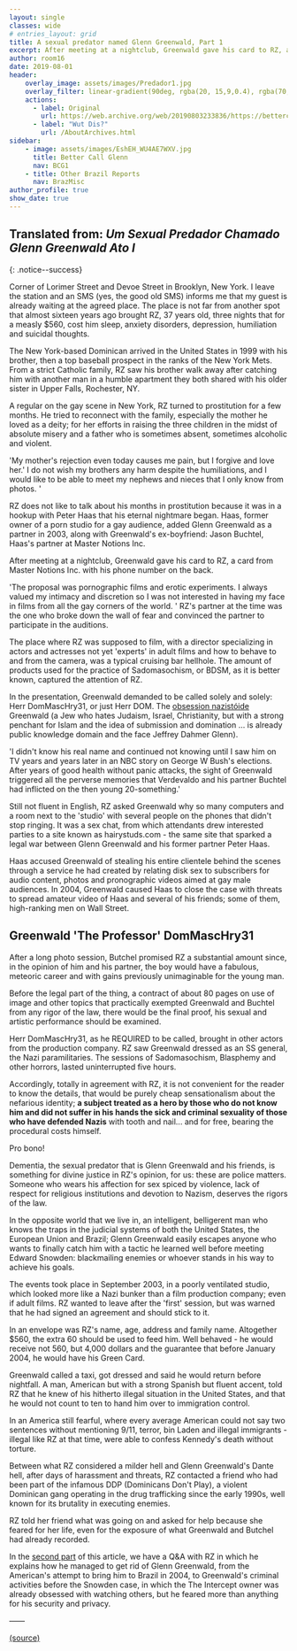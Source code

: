 ```yaml
---
layout: single
classes: wide
# entries_layout: grid
title: A sexual predator named Glenn Greenwald, Part 1
excerpt: After meeting at a nightclub, Greenwald gave his card to RZ, a card from Master Notions Inc. with his phone number on the back.
author: room16
date: 2019-08-01
header:
    overlay_image: assets/images/Predador1.jpg
    overlay_filter: linear-gradient(90deg, rgba(20, 15,9,0.4), rgba(70,30,30,0.01))
    actions:
      - label: Original
        url: https://web.archive.org/web/20190803233836/https://bettercallglenn.com/um-predador-sexual-chamado-glenn-greenwald-ato-i"
      - label: "Wut Dis?"
        url: /AboutArchives.html
sidebar:
    - image: assets/images/EshEH_WU4AE7WXV.jpg
      title: Better Call Glenn
      nav: BCG1
    - title: Other Brazil Reports
      nav: BrazMisc
author_profile: true
show_date: true
---
```


<!-- markdownlint-disable MD036 -->


<!-- by room16 -->

## Translated from: _Um Sexual Predador Chamado Glenn Greenwald Ato I_  
{: .notice--success}




<!-- ![image-center](/assets/images/Predador1.jpg){: .align-center} -->

Corner of Lorimer Street and Devoe Street in Brooklyn, New York. I leave the station and an SMS (yes, the good old SMS) informs me that my guest is already waiting at the agreed place. The place is not far from another spot that almost sixteen years ago brought RZ, 37 years old, three nights that for a measly $560, cost him sleep, anxiety disorders, depression, humiliation and suicidal thoughts.

The New York-based Dominican arrived in the United States in 1999 with his brother, then a top baseball prospect in the ranks of the New York Mets. From a strict Catholic family, RZ saw his brother walk away after catching him with another man in a humble apartment they both shared with his older sister in Upper Falls, Rochester, NY.

A regular on the gay scene in New York, RZ turned to prostitution for a few months. He tried to reconnect with the family, especially the mother he loved as a deity; for her efforts in raising the three children in the midst of absolute misery and a father who is sometimes absent, sometimes alcoholic and violent.

'My mother's rejection even today causes me pain, but I forgive and love her.' I do not wish my brothers any harm despite the humiliations, and I would like to be able to meet my nephews and nieces that I only know from photos. '

RZ does not like to talk about his months in prostitution because it was in a hookup with Peter Haas that his eternal nightmare began. Haas, former owner of a porn studio for a gay audience, added Glenn Greenwald as a partner in 2003, along with Greenwald's ex-boyfriend: Jason Buchtel, Haas's partner at Master Notions Inc.

After meeting at a nightclub, Greenwald gave his card to RZ, a card from Master Notions Inc. with his phone number on the back.

'The proposal was pornographic films and erotic experiments. I always valued my intimacy and discretion so I was not interested in having my face in films from all the gay corners of the world. ' RZ's partner at the time was the one who broke down the wall of fear and convinced the partner to participate in the auditions.

The place where RZ was supposed to film, with a director specializing in actors and actresses not yet 'experts' in adult films and how to behave to and from the camera, was a typical cruising bar hellhole. The amount of products used for the practice of Sadomasochism, or BDSM, as it is better known, captured  the attention of RZ.

In the presentation, Greenwald demanded to be called solely and solely: Herr DomMascHry31, or just Herr DOM. The [obsession nazistóide][1] Greenwald (a Jew who hates Judaism, Israel, Christianity, but with a strong penchant for Islam and the idea of submission and domination ... is already public knowledge domain and the face Jeffrey Dahmer Glenn).

'I didn't know his real name and continued not knowing until I saw him on TV years and years later in an NBC story on George W Bush's elections. After years of good health without panic attacks, the sight of Greenwald triggered all the perverse memories that Verdevaldo and his partner Buchtel had inflicted on the then young 20-something.'

Still not fluent in English, RZ asked Greenwald why so many computers and a room next to the 'studio' with several people on the phones that didn't stop ringing. It was a sex chat, from which attendants drew interested parties to a site known as hairystuds.com - the same site that sparked a legal war between Glenn Greenwald and his former partner Peter Haas.

Haas accused Greenwald of stealing his entire clientele behind the scenes through a service he had created by relating disk sex to subscribers for audio content, photos and pronographic videos aimed at gay male audiences. In 2004, Greenwald caused Haas to close the case with threats to spread amateur video of Haas and several of his friends; some of them, high-ranking men on Wall Street.

## Greenwald 'The Professor' DomMascHry31

After a long photo session, Butchel promised RZ a substantial amount since, in the opinion of him and his partner, the boy would have a fabulous, meteoric career and with gains previously unimaginable for the young man.

Before the legal part of the thing, a contract of about 80 pages on use of image and other topics that practically exempted Greenwald and Buchtel from any rigor of the law, there would be the final proof, his sexual and artistic performance should be examined.

Herr DomMascHry31, as he REQUIRED to be called, brought in other actors from the production company. RZ saw Greenwald dressed as an SS general, the Nazi paramilitaries. The sessions of Sadomasochism, Blasphemy and other horrors, lasted uninterrupted five hours.

Accordingly, totally in agreement with RZ, it is not convenient for the reader to know the details, that would be purely cheap sensationalism about the nefarious identity; __a subject treated as a hero by those who do not know him and did not suffer in his hands the sick and criminal sexuality of those who have defended Nazis__ with tooth and nail... and for free, bearing the procedural costs himself.

Pro bono!

Dementia, the sexual predator that is Glenn Greenwald and his friends, is something for divine justice in RZ's opinion, for us: these are police matters. Someone who wears his affection for sex spiced by violence, lack of respect for religious institutions and devotion to Nazism, deserves the rigors of the law.

In the opposite world that we live in, an intelligent, belligerent man who knows the traps in the judicial systems of both the United States, the European Union and Brazil; Glenn Greenwald easily escapes anyone who wants to finally catch him with a tactic he learned well before meeting Edward Snowden: blackmailing enemies or whoever stands in his way to achieve his goals.

The events took place in September 2003, in a poorly ventilated studio, which looked more like a Nazi bunker than a film production company; even if adult films. RZ wanted to leave after the 'first' session, but was warned that he had signed an agreement and should stick to it.

In an envelope was RZ's name, age, address and family name. Altogether $560, the extra 60 should be used to feed him. Well behaved - he would receive not 560, but 4,000 dollars and the guarantee that before January 2004, he would have his Green Card.

Greenwald called a taxi, got dressed and said he would return before nightfall. A man, American but with a strong Spanish but fluent accent, told RZ that he knew of his hitherto illegal situation in the United States, and that he would not count to ten to hand him over to immigration control.

In an America still fearful, where every average American could not say two sentences without mentioning 9/11, terror, bin Laden and illegal immigrants - illegal like RZ at that time, were able to confess Kennedy's death without torture.

Between what RZ considered a milder hell and Glenn Greenwald's Dante hell, after days of harassment and threats, RZ contacted a friend who had been part of the infamous DDP (Dominicans Don't Play), a violent Dominican gang operating in the drug trafficking since the early 1990s, well known for its brutality in executing enemies.

RZ told her friend what was going on and asked for help because she feared for her life, even for the exposure of what Greenwald and Butchel had already recorded.

In the [second part](predator-part-2.md) of this article, we have a Q&A with RZ in which he explains how he managed to get rid of Glenn Greenwald, from the American's attempt to bring him to Brazil in 2004, to Greenwald's criminal activities before the Snowden case, in which the The Intercept owner was already obsessed with watching others, but he feared more than anything for his security and privacy.

&mdash;&mdash;

[(source)](https://web.archive.org/web/20190803233836/https://bettercallglenn.com/um-predador-sexual-chamado-glenn-greenwald-ato-i/)

[1]: https://www.newyorker.com/magazine/2018/09/03/glenn-greenwald-the-bane-of-their-resistance
